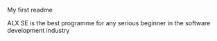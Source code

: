 My first readme

ALX SE is the best programme for any serious beginner in the software development industry

